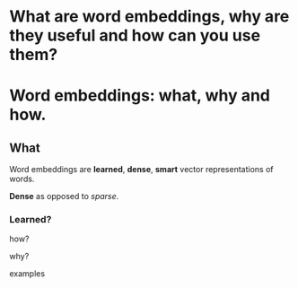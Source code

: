 # What are word embeddings, why are they useful and how can you use them?
# Word embeddings: what, why and how.

## What
Word embeddings are **learned**, **dense**, **smart** vector representations of
words.

**Dense** as opposed to *sparse*. 

### Learned?



how?


why?


examples
